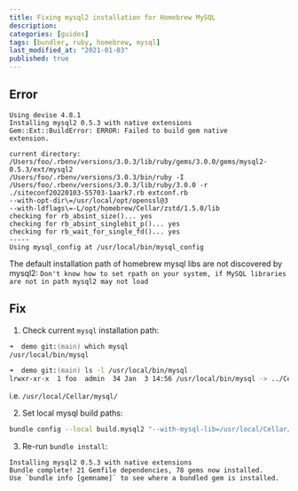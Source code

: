 ```yaml
---
title: Fixing mysql2 installation for Homebrew MySQL
description: 
categories: [guides]
tags: [bundler, ruby, homebrew, mysql]
last_modified_at: "2021-01-03"
published: true
---
```


## Error
```
Using devise 4.8.1
Installing mysql2 0.5.3 with native extensions
Gem::Ext::BuildError: ERROR: Failed to build gem native
extension.

current directory:
/Users/foo/.rbenv/versions/3.0.3/lib/ruby/gems/3.0.0/gems/mysql2-0.5.3/ext/mysql2
/Users/foo/.rbenv/versions/3.0.3/bin/ruby -I
/Users/foo/.rbenv/versions/3.0.3/lib/ruby/3.0.0 -r
./siteconf20220103-55703-1aark7.rb extconf.rb
--with-opt-dir\=/usr/local/opt/openssl@3
--with-ldflags\=-L/opt/homebrew/Cellar/zstd/1.5.0/lib
checking for rb_absint_size()... yes
checking for rb_absint_singlebit_p()... yes
checking for rb_wait_for_single_fd()... yes
-----
Using mysql_config at /usr/local/bin/mysql_config
```

The default installation path of homebrew mysql libs are not discovered by mysql2: `Don't know how to set rpath on your system, if MySQL libraries are not in path mysql2 may not load`

## Fix

1. Check current `mysql` installation path:

```zsh
➜  demo git:(main) which mysql
/usr/local/bin/mysql

➜  demo git:(main) ls -l /usr/local/bin/mysql
lrwxr-xr-x  1 foo  admin  34 Jan  3 14:56 /usr/local/bin/mysql -> ../Cellar/mysql/8.0.27_1/bin/mysql
```
i.e. `/usr/local/Cellar/mysql/`

2. Set local mysql build paths: 

```zsh
bundle config --local build.mysql2 "--with-mysql-lib=/usr/local/Cellar/mysql/8.0.27_1/lib --with-mysql-dir=/usr/local/Cellar/mysql/8.0.27_1 --with-mysql-config=/usr/local/Cellar/mysql/8.0.27_1/bin/mysql_config  --with-mysql-include=/usr/local/Cellar/mysql/8.0.27_1/include"
```


3. Re-run `bundle install`: 

```
Installing mysql2 0.5.3 with native extensions
Bundle complete! 21 Gemfile dependencies, 78 gems now installed.
Use `bundle info [gemname]` to see where a bundled gem is installed.
```
